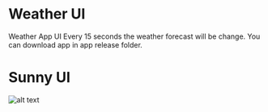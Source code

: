 # Weather UI

Weather App UI
Every 15 seconds the weather forecast will be change.
You can download app in app release folder.

# Sunny UI

![alt text](https://user-images.githubusercontent.com/22878682/102701839-f8fbb700-428d-11eb-9c1d-c7937d30d64f.jpg)